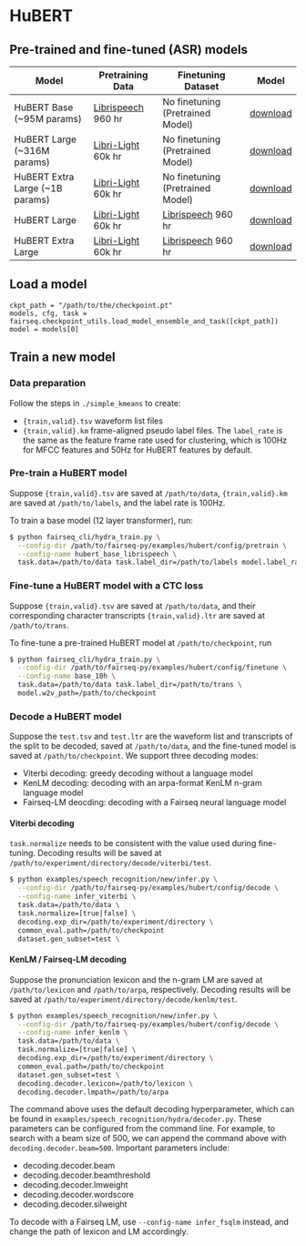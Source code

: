 # HuBERT

## Pre-trained and fine-tuned (ASR) models
Model | Pretraining Data | Finetuning Dataset | Model
|---|---|---|---
HuBERT Base (~95M params) | [Librispeech](http://www.openslr.org/12) 960 hr | No finetuning (Pretrained Model) | [download](https://dl.fbaipublicfiles.com/hubert/hubert_base_ls960.pt)
HuBERT Large (~316M params) | [Libri-Light](https://github.com/facebookresearch/libri-light) 60k hr | No finetuning (Pretrained Model) | [download](https://dl.fbaipublicfiles.com/hubert/hubert_large_ll60k.pt)
HuBERT Extra Large (~1B params) | [Libri-Light](https://github.com/facebookresearch/libri-light) 60k hr |  No finetuning (Pretrained Model) | [download](https://dl.fbaipublicfiles.com/hubert/hubert_xtralarge_ll60k.pt)
HuBERT Large | [Libri-Light](https://github.com/facebookresearch/libri-light) 60k hr | [Librispeech](http://www.openslr.org/12) 960 hr | [download](https://dl.fbaipublicfiles.com/hubert/hubert_large_ll60k_finetune_ls960.pt)
HuBERT Extra Large | [Libri-Light](https://github.com/facebookresearch/libri-light) 60k hr | [Librispeech](http://www.openslr.org/12) 960 hr | [download](https://dl.fbaipublicfiles.com/hubert/hubert_xtralarge_ll60k_finetune_ls960.pt)

## Load a model
```
ckpt_path = "/path/to/the/checkpoint.pt"
models, cfg, task = fairseq.checkpoint_utils.load_model_ensemble_and_task([ckpt_path])
model = models[0]
```

## Train a new model

### Data preparation

Follow the steps in `./simple_kmeans` to create:
- `{train,valid}.tsv` waveform list files
- `{train,valid}.km` frame-aligned pseudo label files.
The `label_rate` is the same as the feature frame rate used for clustering,
which is 100Hz for MFCC features and 50Hz for HuBERT features by default.

### Pre-train a HuBERT model

Suppose `{train,valid}.tsv` are saved at `/path/to/data`, `{train,valid}.km`
are saved at `/path/to/labels`, and the label rate is 100Hz.

To train a base model (12 layer transformer), run:
```sh
$ python fairseq_cli/hydra_train.py \
  --config-dir /path/to/fairseq-py/examples/hubert/config/pretrain \
  --config-name hubert_base_librispeech \
  task.data=/path/to/data task.label_dir=/path/to/labels model.label_rate=100
```

### Fine-tune a HuBERT model with a CTC loss

Suppose `{train,valid}.tsv` are saved at `/path/to/data`, and their
corresponding character transcripts `{train,valid}.ltr` are saved at
`/path/to/trans`.

To fine-tune a pre-trained HuBERT model at `/path/to/checkpoint`, run
```sh
$ python fairseq_cli/hydra_train.py \
  --config-dir /path/to/fairseq-py/examples/hubert/config/finetune \
  --config-name base_10h \
  task.data=/path/to/data task.label_dir=/path/to/trans \
  model.w2v_path=/path/to/checkpoint
```

### Decode a HuBERT model

Suppose the `test.tsv` and `test.ltr` are the waveform list and transcripts of
the split to be decoded, saved at `/path/to/data`, and the fine-tuned model is
saved at `/path/to/checkpoint`. We support three decoding modes:
- Viterbi decoding: greedy decoding without a language model
- KenLM decoding: decoding with an arpa-format KenLM n-gram language model
- Fairseq-LM deocding: decoding with a Fairseq neural language model


#### Viterbi decoding

`task.normalize` needs to be consistent with the value used during fine-tuning.
Decoding results will be saved at
`/path/to/experiment/directory/decode/viterbi/test`.

```sh
$ python examples/speech_recognition/new/infer.py \
  --config-dir /path/to/fairseq-py/examples/hubert/config/decode \
  --config-name infer_viterbi \
  task.data=/path/to/data \
  task.normalize=[true|false] \
  decoding.exp_dir=/path/to/experiment/directory \
  common_eval.path=/path/to/checkpoint
  dataset.gen_subset=test \
```

#### KenLM / Fairseq-LM decoding

Suppose the pronunciation lexicon and the n-gram LM are saved at
`/path/to/lexicon` and `/path/to/arpa`, respectively. Decoding results will be
saved at `/path/to/experiment/directory/decode/kenlm/test`.

```sh
$ python examples/speech_recognition/new/infer.py \
  --config-dir /path/to/fairseq-py/examples/hubert/config/decode \
  --config-name infer_kenlm \
  task.data=/path/to/data \
  task.normalize=[true|false] \
  decoding.exp_dir=/path/to/experiment/directory \
  common_eval.path=/path/to/checkpoint
  dataset.gen_subset=test \
  decoding.decoder.lexicon=/path/to/lexicon \
  decoding.decoder.lmpath=/path/to/arpa
```

The command above uses the default decoding hyperparameter, which can be found
in `examples/speech_recognition/hydra/decoder.py`. These parameters can be
configured from the command line. For example, to search with a beam size of
500, we can append the command above with `decoding.decoder.beam=500`.
Important parameters include:
- decoding.decoder.beam
- decoding.decoder.beamthreshold
- decoding.decoder.lmweight
- decoding.decoder.wordscore
- decoding.decoder.silweight

To decode with a Fairseq LM, use `--config-name infer_fsqlm` instead, and
change the path of lexicon and LM accordingly.
